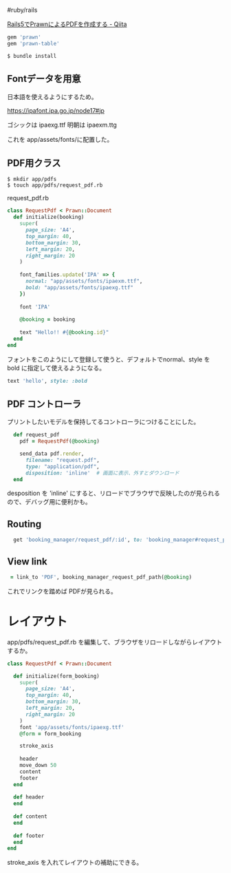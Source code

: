#ruby/rails 


[Rails5でPrawnによるPDFを作成する - Qiita](https://qiita.com/sny_shinya/items/61a26ddd3f6eb2494121)

```ruby
gem 'prawn'
gem 'prawn-table'
```

```shell
$ bundle install
```

## Fontデータを用意

日本語を使えるようにするため。

<https://ipafont.ipa.go.jp/node17#jp>

ゴシックは ipaexg.ttf
明朝は ipaexm.ttg

これを app/assets/fonts/に配置した。

## PDF用クラス

```shell
$ mkdir app/pdfs
$ touch app/pdfs/request_pdf.rb
```

request_pdf.rb

```ruby
class RequestPdf < Prawn::Document
  def initialize(booking)
    super(
      page_size: 'A4',
      top_margin: 40,
      bottom_margin: 30,
      left_margin: 20,
      right_margin: 20
    )
    
    font_families.update('IPA' => {
      normal: "app/assets/fonts/ipaexm.ttf",
      bold: "app/assets/fonts/ipaexg.ttf"
    })
    
    font 'IPA'
    
    @booking = booking
    
    text "Hello!! #{@booking.id}"
  end
end
```

フォントをこのようにして登録して使うと、デフォルトでnormal、style を bold に指定して使えるようになる。

```ruby
text 'hello', style: :bold
```

## PDF コントローラ

プリントしたいモデルを保持してるコントローラにつけることにした。

```ruby
  def request_pdf
    pdf = RequestPdf(@booking)

    send_data pdf.render,
      filename: "request.pdf",
      type: "application/pdf",
      disposition: 'inline'  # 画面に表示、外すとダウンロード
  end
```

desposition を 'inline' にすると、リロードでブラウザで反映したのが見られるので、デバッグ用に便利かも。

## Routing

```ruby
  get 'booking_manager/request_pdf/:id', to: 'booking_manager#request_pdf' as: 'booking_manager_request_pdf'
```

## View link

```ruby
 = link_to 'PDF', booking_manager_request_pdf_path(@booking)
```

これでリンクを踏めば PDFが見られる。

# レイアウト

app/pdfs/request_pdf.rb を編集して、ブラウザをリロードしながらレイアウトするか。

```ruby
class RequestPdf < Prawn::Document

  def initialize(form_booking)
    super(
      page_size: 'A4',
      top_margin: 40,
      bottom_margin: 30,
      left_margin: 20,
      right_margin: 20
    )
    font 'app/assets/fonts/ipaexg.ttf'
    @form = form_booking

    stroke_axis
    
    header
    move_down 50
    content
    footer
  end
  
  def header
  end
  
  def content
  end
  
  def footer
  end
end
```

stroke_axis を入れてレイアウトの補助にできる。
